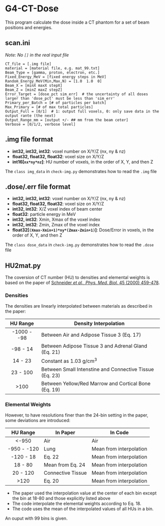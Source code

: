 # G4-CT-Dose
This program calculate the dose inside a CT phantom for a set of beam positions and energies.

## scan.ini
_Note: No `[]` in the real input file_
```
CT_file = [.img file]
material = [material file, e.g. mat_99.txt]
Beam_Type = [gamma, proton, electron, etc.]
Fixed_Energy_MeV = [fixed energy steps in MeV]
Random_Energy_MeV(Min,Max,N) = [1.0  1.0  0]
Beam_X = [minX maxX stepX]
Beam_Z = [minZ maxZ stepZ]
Error_Target = [dose_pct sim_err]  # the uncertainty of all doses larger than 'dose_pct' must be less than 'sim_err' 
Primary_per_Batch = [# of particles per batch]
Max_Primary = [# of max total particles]
Output_Full = [0/1]  # 1: output full voxels, 0: only save data in the output rante (the next)
Output_Range_mm = [output +/- ## mm from the beam ceter]
Verbose = [0/1/2, verbose level]
```

## .img file format
* **int32, int32, int32**: voxel number on X/Y/Z (nx, ny & nz)
* **float32, float32, float32**: voxel size on X/Y/Z
* **int16[`nx*ny*nz`]**: HU number of voxels, in the order of X, Y, and then Z

The `class img_data` in `check-img.py` demonstrates how to read the `.img` file

## .dose/.err file format
* **int32, int32, int32**: voxel number on X/Y/Z (nx, ny & nz)
* **float32, float32, float32**: voxel size on X/Y/Z
* **int32, int32**: X/Z voxel index of beam center
* **float32**: particle energy in MeV
* **int32, int32**: Xmin, Xmax of the voxel index
* **int32, int32**: Zmin, Zmax of the voxel index
* **float32[`(Xmax-Xmin+1)*ny*(Zmax-Zmin+1)`]**: Dose/Error in voxels, in the order of X, Y, and then Z

The `class dose_data` in `check-img.py` demonstrates how to read the `.dose` file

## HU2mat.py
The coversion of CT number (HU) to densities and elemental weights is based on the paper of [Schneider _et al._, _Phys. Med. Biol._ 45 (2000) 459-478](https://doi.org/10.1088/0031-9155/45/2/314).  
### Densities
The densities are linearly interpolated between materials as described in the paper:

HU Range | Density Interpolation
  :---:  |----------------
-1000 - -98 | Between Air and Adipose Tissue 3 (Eq. 17)
-98 - 14 | Between Adipose Tissue 3 and Adrenal Gland (Eq. 21)
14 - 23 | Constant as 1.03 g/cm<sup>3</sup>
23 - 100 | Between Small Intenstine and Connective Tissue (Eq. 23)
\>100 | Between Yellow/Red Marrow and Cortical Bone (Eq. 19)

### Elemental Weights
However, to have resolutions finer than the 24-bin setting in the paper, some deviations are introduced:

HU Range | In Paper | In Code
  :---:  |----------|--------
<-950 | Air | Air
-950 - -120 | Lung | Mean from interpolation
-120 - 18 | Eq. 22 | Mean from interpolation
18 - 80 | Mean from Eq. 24 | Mean from interpolation
20 - 120 | Connective Tissue | Mean from interpolation
\>120 | Eq. 20 | Mean from interpolation

* The paper used the interpolation value at the center of each bin except the bin at 18-80 and those explicitly listed above
* The code interpolate the elemental weights according to Eq. 18.
* The code uses the mean of the interpolated values of all HUs in a bin.

An ouput with 99 bins is given.